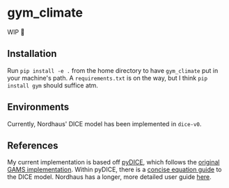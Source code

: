 # gym_climate
WIP :construction:

## Installation
Run `pip install -e .` from the home directory to have `gym_climate` put in your machine's path. A `requirements.txt` is on the way, but I think `pip install gym` should suffice atm.

## Environments

Currently, Nordhaus' DICE model has been implemented in `dice-v0`. 

## References

My current implementation is based off [pyDICE](https://github.com/hazem2410/PyDICE/blob/master/DICE2016.py), which follows the [original GAMS implementation](http://www.econ.yale.edu/~nordhaus/homepage/homepage/DICE2016R-091916ap.gms). Within pyDICE, there is a [concise equation guide](https://github.com/hazem2410/PyDICE/blob/master/PyDICE2016.pdf) to the DICE model. Nordhaus has a longer, more detailed user guide [here](http://www.econ.yale.edu/~nordhaus/homepage/homepage/documents/DICE_Manual_100413r1.pdf). 
